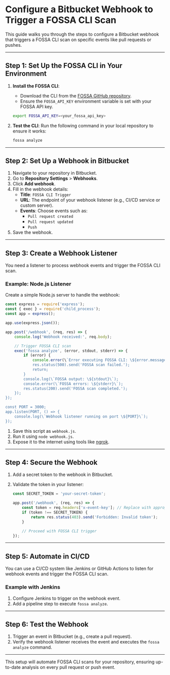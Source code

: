 
# Configure a Bitbucket Webhook to Trigger a FOSSA CLI Scan

This guide walks you through the steps to configure a Bitbucket webhook that triggers a FOSSA CLI scan on specific events like pull requests or pushes.

---

## **Step 1: Set Up the FOSSA CLI in Your Environment**
1. **Install the FOSSA CLI**:
   - Download the CLI from the [FOSSA GitHub repository](https://github.com/fossas/fossa-cli).
   - Ensure the `FOSSA_API_KEY` environment variable is set with your FOSSA API key.

   ```bash
   export FOSSA_API_KEY=<your_fossa_api_key>
   ```

2. **Test the CLI**:
   Run the following command in your local repository to ensure it works:
   ```bash
   fossa analyze
   ```

---

## **Step 2: Set Up a Webhook in Bitbucket**
1. Navigate to your repository in Bitbucket.
2. Go to **Repository Settings** > **Webhooks**.
3. Click **Add webhook**.
4. Fill in the webhook details:
   - **Title**: `FOSSA CLI Trigger`
   - **URL**: The endpoint of your webhook listener (e.g., CI/CD service or custom server).
   - **Events**: Choose events such as:
     - `Pull request created`
     - `Pull request updated`
     - `Push`
5. Save the webhook.

---

## **Step 3: Create a Webhook Listener**
You need a listener to process webhook events and trigger the FOSSA CLI scan.

### Example: Node.js Listener
Create a simple Node.js server to handle the webhook:

```javascript
const express = require('express');
const { exec } = require('child_process');
const app = express();

app.use(express.json());

app.post('/webhook', (req, res) => {
    console.log('Webhook received:', req.body);

    // Trigger FOSSA CLI scan
    exec('fossa analyze', (error, stdout, stderr) => {
        if (error) {
            console.error(\`Error executing FOSSA CLI: \${error.message}\`);
            res.status(500).send('FOSSA scan failed.');
            return;
        }
        console.log(\`FOSSA output: \${stdout}\`);
        console.error(\`FOSSA errors: \${stderr}\`);
        res.status(200).send('FOSSA scan completed.');
    });
});

const PORT = 3000;
app.listen(PORT, () => {
    console.log(\`Webhook listener running on port \${PORT}\`);
});
```

1. Save this script as `webhook.js`.
2. Run it using `node webhook.js`.
3. Expose it to the internet using tools like [ngrok](https://ngrok.com/).

---

## **Step 4: Secure the Webhook**
1. Add a secret token to the webhook in Bitbucket.
2. Validate the token in your listener:

   ```javascript
   const SECRET_TOKEN = 'your-secret-token';

   app.post('/webhook', (req, res) => {
       const token = req.headers['x-event-key']; // Replace with appropriate Bitbucket header
       if (token !== SECRET_TOKEN) {
           return res.status(403).send('Forbidden: Invalid token');
       }

       // Proceed with FOSSA CLI trigger
   });
   ```

---

## **Step 5: Automate in CI/CD**
You can use a CI/CD system like Jenkins or GitHub Actions to listen for webhook events and trigger the FOSSA CLI scan.

### Example with Jenkins
1. Configure Jenkins to trigger on the webhook event.
2. Add a pipeline step to execute `fossa analyze`.

---

## **Step 6: Test the Webhook**
1. Trigger an event in Bitbucket (e.g., create a pull request).
2. Verify the webhook listener receives the event and executes the `fossa analyze` command.

---

This setup will automate FOSSA CLI scans for your repository, ensuring up-to-date analysis on every pull request or push event.
